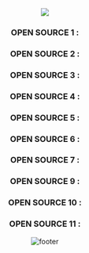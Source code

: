 
<div align="center">
<img src="https://capsule-render.vercel.app/api?type=waving&height=300&color=bb0&text=LIST&fontAlign=50&fontColor=fff" />

### OPEN SOURCE 1 : 

### OPEN SOURCE 2 : 

### OPEN SOURCE 3 : 

### OPEN SOURCE 4 : 

### OPEN SOURCE 5 : 

### OPEN SOURCE 6 : 

### OPEN SOURCE 7 : 

### OPEN SOURCE 9 : 

### OPEN SOURCE 10 :

### OPEN SOURCE 11 : 

![footer](https://capsule-render.vercel.app/api?section=footer&type=waving&height=200&color=000)
</div>



<!--
**JoSungHyeon/JoSungHyeon** is a ✨ _special_ ✨ repository because its `README.md` (this file) appears on your GitHub profile.

Here are some ideas to get you started:

- 🔭 I’m currently working on ...
- 🌱 I’m currently learning ...
- 👯 I’m looking to collaborate on ...
- 🤔 I’m looking for help with ...
- 💬 Ask me about ...
- 📫 How to reach me: ...
- 😄 Pronouns: ...
- ⚡ Fun fact: ...
-->
